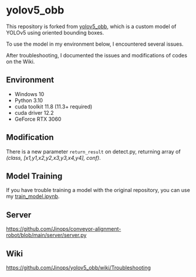 # yolov5_obb
This repository is forked from [yolov5_obb](https://github.com/hukaixuan19970627), which is a custom model of YOLOv5 using oriented bounding boxes.

To use the model in my environment below, I encountered several issues.

After troubleshooting, I documented the issues and modifications of codes on the Wiki.

## Environment

- Windows 10
- Python 3.10
- cuda toolkit 11.8 (11.3+ required)
- cuda driver 12.2
- GeForce RTX 3060

## Modification
There is a new parameter `return_result` on detect.py, returning array of *(class, [x1,y1,x2,y2,x3,y3,x4,y4], conf)*.

## Model Training
If you have trouble training a model with the original repository, you can use my [train_model.ipynb](https://github.com/Jinops/conveyor-alignment-robot/blob/main/model/train_model.ipynb).

## Server
https://github.com/Jinops/conveyor-alignment-robot/blob/main/server/server.py

## Wiki
https://github.com/Jinops/yolov5_obb/wiki/Troubleshooting
